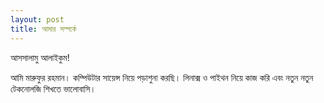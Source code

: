 ```yaml
---
layout: post
title: আমার সম্পর্কে
---
```

আসসালামু আলাইকুম!

আমি মারুফুর রহমান। কম্পিউটার সায়েন্স নিয়ে পড়াশুনা করছি। লিনাক্স ও পাইথন নিয়ে কাজ করি এবং নতুন নতুন টেকনোলজি শিখতে ভালোবাসি।
